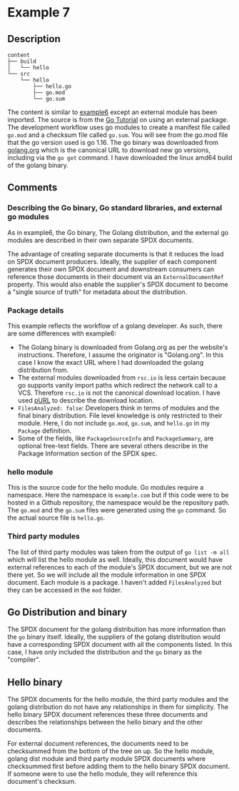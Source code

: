 # Example 7

## Description

```
content
├── build
│   └── hello
└── src
    └── hello
        ├── hello.go
        ├── go.mod
        └── go.sum
```

The content is similar to [example6](../example6) except an external module has been imported. The source is from the [Go Tutorial](https://golang.org/doc/tutorial/getting-started#call) on using an external package. The development workflow uses go modules to create a manifest file called `go.mod` and a checksum file called `go.sum`. You will see from the go.mod file that the go version used is go 1.16. The go binary was downloaded from [golang.org](https://golang.org/dl/) which is the canonical URL to download new go versions, including via the `go get` command. I have downloaded the linux amd64 build of the golang binary.

## Comments

### Describing the Go binary, Go standard libraries, and external go modules

As in example6, the Go binary, The Golang distribution, and the external go modules are described in their own separate SPDX documents.

The advantage of creating separate documents is that it reduces the load on SPDX document producers. Ideally, the supplier of each component generates their own SPDX document and downstream consumers can reference those documents in their document via an `ExternalDocumentRef` property.
This would also enable the supplier's SPDX document to become a "single source of truth" for metadata about the distribution.

### Package details

This example reflects the workflow of a golang developer. As such, there are some differences with example6:
* The Golang binary is downloaded from Golang.org as per the website's instructions. Therefore, I assume the originator is "Golang.org". In this case I know the exact URL where I had downloaded the golang distribution from.
* The external modules downloaded from `rsc.io` is less certain because go supports vanity import paths which redirect the network call to a VCS. Therefore `rsc.io` is not the canonical download location. I have used [pURL](https://github.com/package-url/purl-spec) to describe the download location.
* `FilesAnalyzed: false`: Developers think in terms of modules and the final binary distribution. File level knowledge is only restricted to their module. Here, I do not include `go.mod`, `go.sum`, and `hello.go` in my `Package` definition.
* Some of the fields, like `PackageSourceInfo` and `PackageSummary`, are optional free-text fields. There are several others describe in the Package Information section of the SPDX spec.

### hello module

This is the source code for the hello module. Go modules require a namespace. Here the namespace is `example.com` but if this code were to be hosted in a Github repository, the namespace would be the repository path. The `go.mod` and the `go.sum` files were generated using the `go` command. So the actual source file is `hello.go`.

### Third party modules

The list of third party modules was taken from the output of `go list -m all` which will list the hello module as well. Ideally, this document would have external references to each of the module's SPDX document, but we are not there yet. So we will include all the module information in one SPDX document. Each module is a package. I haven't added `FilesAnalyzed` but they can be accessed in the `mod` folder.

## Go Distribution and binary

The SPDX document for the golang distribution has more information than the `go` binary itself. Ideally, the suppliers of the golang distribution would have a corresponding SPDX document with all the components listed. In this case, I have only included the distribution and the `go` binary as the "compiler".

## Hello binary

The SPDX documents for the hello module, the third party modules and the golang distribution do not have any relationships in them for simplicity. The hello binary SPDX document references these three documents and describes the relationships between the hello binary and the other documents.

For external document references, the documents need to be checksummed from the bottom of the tree on up. So the hello module, golang dist module and third party module SPDX documents where checksummed first before adding them to the hello binary SPDX document. If someone were to use the hello module, they will reference this document's checksum.
